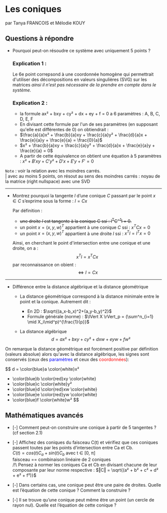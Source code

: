 # Les coniques

par Tanya FRANCOIS et Mélodie KOUY

## Questions à répondre

- Pourquoi peut-on résoudre ce système avec uniquement 5 points ?  
    
    ### Explication 1 :  
    Le 6e point correpsond à une coordonnée homogène qui permettrait d'utiliser des décompositions en valeurs singulières (SVG) sur les matrices *ainsi il n'est pas nécessaire de la prendre en compte dans le système.*

    ### Explication 2 : 
    - la formule ax² + bxy + cy² + dx + ey + f = 0 a 6 paramètres : A, B, C, D, E, F
    - En divisant cette formule par l'un de ses paramètres (en supposant qu'elle est différentes de 0) on obtiendrait :
    - $\frac{a}{a}x² + \frac{b}{a}xy + \frac{c}{a}y² + \frac{d}{a}x + \frac{e}{a}y + \frac{e}{a} = \frac{0}{a}$
    - $x² + \frac{b}{a}xy + \frac{c}{a}y² + \frac{d}{a}x + \frac{e}{a}y + \frac{e}{a} = 0$
    - A partir de cette équivalence on obtient une équation à 5 paramètres : $x² + B'xy + C'y² + D'x + E'y + F' = 0$

``Note`` : voir la relation avec les moindres carrés.  
    | avec au moins 5 points, on résout au sens des moindres carrés : noyau de la matrice (right nullspace) avec une SVD

---
- Montrez pourquoi la tangente $l$ d’une conique $C$ passant par le point $x ∈ C$ s’exprime sous la forme : $l = Cx$

    Par définition :
    - ~~une droite $l$ est tangente à la conique C ssi :  l<sup>T</sup>C<sup>−1</sup>l = 0.~~
    - un point $x = (x, y, w)^T$ appartient à une conique $C$ ssi : $x^TCx = 0$
    - un point $x = (x, y, w)^T$ appartient à une droite $l$ ssi : $x^Tl = l^Tx = 0$

    Ainsi, en cherchant le point d'intersection entre une conique et une droite, on a :  
    $$x^Tl = x^T Cx$$
    par reconnaissance on obient : 
    $$\Leftrightarrow l = Cx$$
---
- Différence entre la distance algébrique et la distance géométrique  

   - La distance géométrique correspond à la distance minimale entre le point et la conique. Autrement dit :  
     - En 2D : $\sqrt{(a_x-b_x)^2+(a_y-b_y)^2}$
     - Formule générale (norme) : $\lVert X \rVert_p = (\sum^n_{i=1} \mid X_i\mid^p)^{\frac{1}{p}}$
  
   - La distance algébrique  
        $$d = ax² + bxy + cy² + dxw + eyw + fw²$$

On remarque la distance géométrique est forcément positive par définition (valeurs absolue) alors qu'avec la distance algébrique, les signes sont conservés (ceux des <span style='color:blue;'>paramètres</span> et ceux des <span style='color:red;'>coordonnées</span>): 

$$
d = \color{blue}a \color{white}x² 
+ \color{blue}b \color{red}xy \color{white}
+ \color{blue}c \color{white}y² 
+ \color{blue}d \color{red}xw \color{white}
+ \color{blue}e \color{red}yw \color{white}
+ \color{blue}f \color{white}w²
$$

## Mathématiques avancés

- [-] Comment peut-on construire une conique à partir de 5 tangentes ? (cf section 2.1)

- [-] Affichez des coniques du faisceau C(t) et vérifiez que ces coniques passent toutes par les points d’intersection entre Ca et Cb.  
   $C(t) = cos(t)C_a + sin(t)C_b$ avec t ∈ [0, π]  
   faisceau == combinaison linéaire de 2 coniques  
   /!\ Pensez à normer les coniques Ca et Cb en divisant chacune de leur composante par leur norme respective : $‖C‖ = \sqrt{(a² + b² + c² + d² + e² + f²)}$

- [-] Dans certains cas, une conique peut être une paire de droites. Quelle est l’équation de cette conique ? Comment la construire ?

- [-] Il se trouve qu’une conique peut même être un point (un cercle de rayon nul). Quelle est l’équation de cette conique ?
